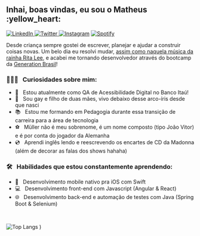 <h2> Inhai, boas vindas, eu sou o Matheus :yellow_heart: </h2>

<a href="https://www.linkedin.com/in/matheuxmuller/" target="_blank"><img src="https://img.shields.io/badge/LinkedIn-%230077B5.svg?&style=flat-square&logo=linkedin&logoColor=white" alt="LinkedIn"> </a>
<a href="https://twitter.com/matheuxmuller" target="_blank"><img src="https://img.shields.io/badge/-Twitter-1da1f2?style=flat-square&labelColor=1da1f2&logo=twitter&logoColor=white" alt="Twitter"> </a>
<a href="https://www.instagram.com/matheuxmuller/" target="_blank"><img src="https://img.shields.io/badge/Instagram-%23E4405F.svg?&style=flat-square&logo=instagram&logoColor=white" alt="Instagram" ></a>
<a href="https://open.spotify.com/user/1g0xg7pfxk1kaspgr1nwbknxr?si=W3W9xfBlRZiC5nq0Tivj6w" target="_blank"><img src="https://img.shields.io/badge/-Spotify-00FF7F?style=flat-square&labelColor=00FF7F&logo=spotify&logoColor=white" alt="Spotify"> </a>

Desde criança sempre gostei de escrever, planejar e ajudar a construir coisas novas. Um belo dia eu resolvi mudar, [assim como naquela música da rainha Rita Lee](https://www.youtube.com/watch?v=JJhKbpjfXnQ), e acabei me tornando desenvolvedor através do bootcamp da [Generation Brasil](https://brazil.generation.org/)!

<h3>👨🏻‍💻 &nbsp; Curiosidades sobre mim: </h3>
 
- :bank: &nbsp; Estou atualmente como QA de Acessibilidade Digital no Banco Itaú!
- :rainbow: &nbsp; Sou gay e filho de duas mães, vivo debaixo desse arco-íris desde que nasci
- :books: &nbsp; Estou me formando em Pedagogia durante essa transição de carreira para a área de tecnologia
- :soccer: &nbsp; Müller não é meu sobrenome, é um nome composto (tipo João Vitor) e é por conta do jogador da Alemanha
- :cd: &nbsp; Aprendi inglês lendo e reescrevendo os encartes de CD da Madonna (além de decorar as falas dos shows hahaha)

<h3>🛠  &nbsp; Habilidades que estou constantemente aprendendo: </h3>

- :iphone:  &nbsp; Desenvolvimento mobile nativo pra iOS com Swift
- :computer: &nbsp; Desenvolvimento front-end com Javascript (Angular & React)
- :globe_with_meridians:  &nbsp; Desenvolvimento back-end e automação de testes com Java (Spring Boot & Selenium)

<br>

![Top Langs](https://github-readme-stats.vercel.app/api/top-langs/?username=matheuxmuller&layout=compact&theme=buefy)
)
